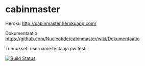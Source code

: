 cabinmaster
===========

Heroku
http://cabinmaster.herokuapp.com/

Dokumentaatio
https://github.com/Nucleotide/cabinmaster/wiki/Dokumentaatio

Tunnukset:
username:testaaja
pw:testi

[![Build Status](https://travis-ci.org/Nucleotide/cabinmaster.png)](https://travis-ci.org/Nucleotide/cabinmaster)

